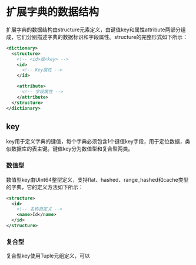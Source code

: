# 扩展字典的数据结构

扩展字典的数据结构由structure元素定义，由键值key和属性attribute两部分组成，它们分别描述字典的数据标识和字段属性。structure的完整形式如下所示：

```xml
<dictionary>
  <structure>
    <!-- <id>或<key> -->
    <id>
      <!-- Key属性 -->
    </id>

    <attribute>
      <!-- 字段属性 -->
    </attribute>
  </structure>
</dictionary>
```

## key

key用于定义字典的键值，每个字典必须包含1个键值key字段，用于定位数据，类似数据库的表主键。键值key分为数值型和复合型两类。

### 数值型

数值型key由UInt64整型定义，支持flat、hashed、range_hashed和cache类型的字典，它的定义方法如下所示：

```xml
<structure>
  <id>
    <!-- 名称自定义 -->
    <name>Id</name>
  </id>
</structure>
```

### 复合型

复合型key使用Tuple元组定义，可以
